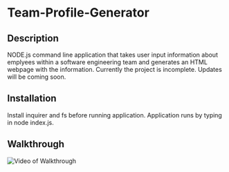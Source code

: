 # Team-Profile-Generator

## Description
NODE.js command line application that takes user input information about emplyees within a software engineering team and generates an HTML webpage with the information. 
Currently the project is incomplete. Updates will be coming soon.

## Installation
Install inquirer and fs before running application.
Application runs by typing in node index.js.

## Walkthrough

![Video of Walkthrough](https://drive.google.com/file/d/11My1b2t6yG8JKUPe1GqunTaMeLiXAz0I/view)

